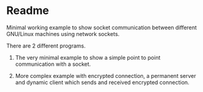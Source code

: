Readme
======

Minimal working example to show socket communication between different
GNU/Linux machines using network sockets.

There are 2 different programs.

1. The very minimal example to show a simple point to point
   communication with a socket.

2. More complex example with encrypted connection, a permanent server
   and dynamic client which sends and received encrypted connection.
